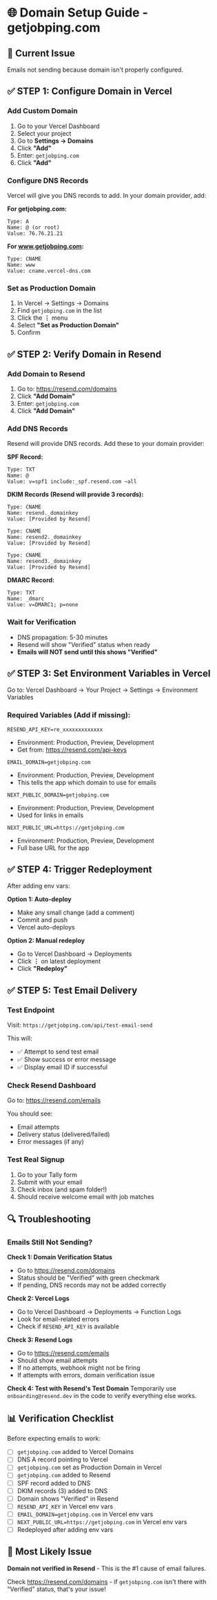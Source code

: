 # 🌐 Domain Setup Guide - getjobping.com

## 🎯 Current Issue
Emails not sending because domain isn't properly configured.

## ✅ STEP 1: Configure Domain in Vercel

### Add Custom Domain
1. Go to your Vercel Dashboard
2. Select your project
3. Go to **Settings → Domains**
4. Click **"Add"**
5. Enter: `getjobping.com`
6. Click **"Add"**

### Configure DNS Records
Vercel will give you DNS records to add. In your domain provider, add:

**For getjobping.com:**
```
Type: A
Name: @ (or root)
Value: 76.76.21.21
```

**For www.getjobping.com:**
```
Type: CNAME
Name: www
Value: cname.vercel-dns.com
```

### Set as Production Domain
1. In Vercel → Settings → Domains
2. Find `getjobping.com` in the list
3. Click the **⋮** menu
4. Select **"Set as Production Domain"**
5. Confirm

## ✅ STEP 2: Verify Domain in Resend

### Add Domain to Resend
1. Go to: https://resend.com/domains
2. Click **"Add Domain"**
3. Enter: `getjobping.com`
4. Click **"Add Domain"**

### Add DNS Records
Resend will provide DNS records. Add these to your domain provider:

**SPF Record:**
```
Type: TXT
Name: @
Value: v=spf1 include:_spf.resend.com ~all
```

**DKIM Records (Resend will provide 3 records):**
```
Type: CNAME
Name: resend._domainkey
Value: [Provided by Resend]

Type: CNAME  
Name: resend2._domainkey
Value: [Provided by Resend]

Type: CNAME
Name: resend3._domainkey
Value: [Provided by Resend]
```

**DMARC Record:**
```
Type: TXT
Name: _dmarc
Value: v=DMARC1; p=none
```

### Wait for Verification
- DNS propagation: 5-30 minutes
- Resend will show "Verified" status when ready
- **Emails will NOT send until this shows "Verified"**

## ✅ STEP 3: Set Environment Variables in Vercel

Go to: Vercel Dashboard → Your Project → Settings → Environment Variables

### Required Variables (Add if missing):

```
RESEND_API_KEY=re_xxxxxxxxxxxxx
```
- Environment: Production, Preview, Development
- Get from: https://resend.com/api-keys

```
EMAIL_DOMAIN=getjobping.com
```
- Environment: Production, Preview, Development
- This tells the app which domain to use for emails

```
NEXT_PUBLIC_DOMAIN=getjobping.com
```
- Environment: Production, Preview, Development
- Used for links in emails

```
NEXT_PUBLIC_URL=https://getjobping.com
```
- Environment: Production, Preview, Development
- Full base URL for the app

## ✅ STEP 4: Trigger Redeployment

After adding env vars:

**Option 1: Auto-deploy**
- Make any small change (add a comment)
- Commit and push
- Vercel auto-deploys

**Option 2: Manual redeploy**
- Go to Vercel Dashboard → Deployments
- Click **⋮** on latest deployment
- Click **"Redeploy"**

## ✅ STEP 5: Test Email Delivery

### Test Endpoint
Visit: `https://getjobping.com/api/test-email-send`

This will:
- ✅ Attempt to send test email
- ✅ Show success or error message
- ✅ Display email ID if successful

### Check Resend Dashboard
Go to: https://resend.com/emails

You should see:
- Email attempts
- Delivery status (delivered/failed)
- Error messages (if any)

### Test Real Signup
1. Go to your Tally form
2. Submit with your email
3. Check inbox (and spam folder!)
4. Should receive welcome email with job matches

## 🔍 Troubleshooting

### Emails Still Not Sending?

**Check 1: Domain Verification Status**
- Go to https://resend.com/domains
- Status should be "Verified" with green checkmark
- If pending, DNS records may not be added correctly

**Check 2: Vercel Logs**
- Go to Vercel Dashboard → Deployments → Function Logs
- Look for email-related errors
- Check if `RESEND_API_KEY` is available

**Check 3: Resend Logs**
- Go to https://resend.com/emails
- Should show email attempts
- If no attempts, webhook might not be firing
- If attempts with errors, domain verification issue

**Check 4: Test with Resend's Test Domain**
Temporarily use `onboarding@resend.dev` in the code to verify everything else works.

## 📊 Verification Checklist

Before expecting emails to work:

- [ ] `getjobping.com` added to Vercel Domains
- [ ] DNS A record pointing to Vercel
- [ ] `getjobping.com` set as Production Domain in Vercel
- [ ] `getjobping.com` added to Resend
- [ ] SPF record added to DNS
- [ ] DKIM records (3) added to DNS  
- [ ] Domain shows "Verified" in Resend
- [ ] `RESEND_API_KEY` in Vercel env vars
- [ ] `EMAIL_DOMAIN=getjobping.com` in Vercel env vars
- [ ] `NEXT_PUBLIC_URL=https://getjobping.com` in Vercel env vars
- [ ] Redeployed after adding env vars

## 🎯 Most Likely Issue

**Domain not verified in Resend** - This is the #1 cause of email failures.

Check https://resend.com/domains - if `getjobping.com` isn't there with "Verified" status, that's your issue!

